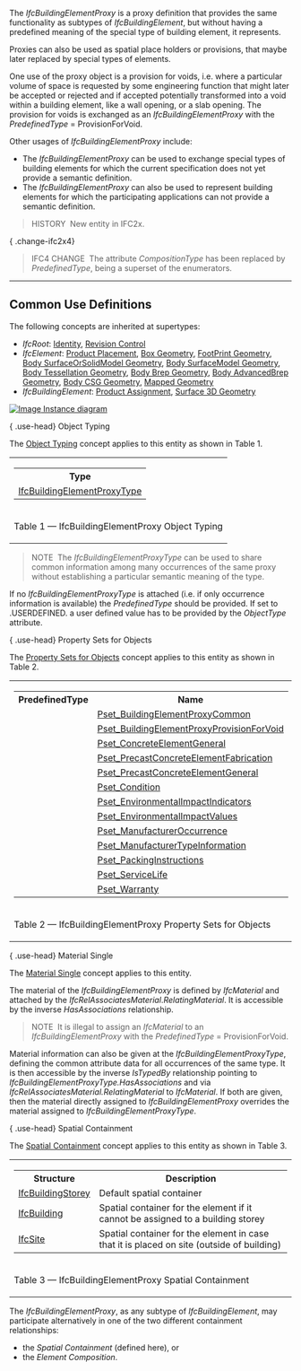 ﻿The _IfcBuildingElementProxy_ is a proxy definition that provides the same functionality as subtypes of _IfcBuildingElement_, but without having a predefined meaning of the special type of building element, it represents.

Proxies can also be used as spatial place holders or provisions, that maybe later replaced by special types of elements.

One use of the proxy object is a provision for voids, i.e. where a particular volume of space is requested by some engineering function that might later be accepted or rejected and if accepted potentially transformed into a void within a building element, like a wall opening, or a slab opening. The provision for voids is exchanged as an _IfcBuildingElementProxy_ with the _PredefinedType_ = ProvisionForVoid.

Other usages of _IfcBuildingElementProxy_ include:

* The _IfcBuildingElementProxy_ can be used to exchange special types of building elements for which the current specification does not yet provide a semantic definition.
* The _IfcBuildingElementProxy_ can also be used to represent building elements for which the participating applications can not provide a semantic definition.

> HISTORY&nbsp; New entity in IFC2x.

{ .change-ifc2x4}
> IFC4 CHANGE&nbsp; The attribute _CompositionType_ has been replaced by _PredefinedType_, being a superset of the enumerators.

___
## Common Use Definitions
The following concepts are inherited at supertypes:

* _IfcRoot_: [Identity](../../templates/identity.htm), [Revision Control](../../templates/revision-control.htm)
* _IfcElement_: [Product Placement](../../templates/product-placement.htm), [Box Geometry](../../templates/box-geometry.htm), [FootPrint Geometry](../../templates/footprint-geometry.htm), [Body SurfaceOrSolidModel Geometry](../../templates/body-surfaceorsolidmodel-geometry.htm), [Body SurfaceModel Geometry](../../templates/body-surfacemodel-geometry.htm), [Body Tessellation Geometry](../../templates/body-tessellation-geometry.htm), [Body Brep Geometry](../../templates/body-brep-geometry.htm), [Body AdvancedBrep Geometry](../../templates/body-advancedbrep-geometry.htm), [Body CSG Geometry](../../templates/body-csg-geometry.htm), [Mapped Geometry](../../templates/mapped-geometry.htm)
* _IfcBuildingElement_: [Product Assignment](../../templates/product-assignment.htm), [Surface 3D Geometry](../../templates/surface-3d-geometry.htm)

[![Image](../../../img/diagram.png)&nbsp;Instance diagram](../../../annex/annex-d/common-use-definitions/ifcbuildingelementproxy.htm)

{ .use-head}
Object Typing

The [Object Typing](../../templates/object-typing.htm) concept applies to this entity as shown in Table 1.

<table>
<tr><td>
<table class="gridtable">
<tr><th><b>Type</b></th></tr>
<tr><td><a href="../../ifcsharedbldgelements/lexical/ifcbuildingelementproxytype.htm">IfcBuildingElementProxyType</a></td></tr>
</table>
</td></tr>
<tr><td><p class="table">Table 1 &mdash; IfcBuildingElementProxy Object Typing</p></td></tr></table>

> NOTE&nbsp; The _IfcBuildingElementProxyType_ can be used to share common information among many occurrences of the same proxy without establishing a particular semantic meaning of the type.

If no _IfcBuildingElementProxyType_ is attached (i.e. if only occurrence information is available) the _PredefinedType_ should be provided. If set to .USERDEFINED. a user defined value has to be provided by the _ObjectType_ attribute.

  
  
{ .use-head}
Property Sets for Objects

The [Property Sets for Objects](../../templates/property-sets-for-objects.htm) concept applies to this entity as shown in Table 2.

<table>
<tr><td>
<table class="gridtable">
<tr><th><b>PredefinedType</b></th><th><b>Name</b></th></tr>
<tr><td>&nbsp;</td><td><a href="../../psd/ifcsharedbldgelements/Pset_BuildingElementProxyCommon.xml">Pset_BuildingElementProxyCommon</a></td></tr>
<tr><td>&nbsp;</td><td><a href="../../psd/ifcsharedbldgelements/Pset_BuildingElementProxyProvisionForVoid.xml">Pset_BuildingElementProxyProvisionForVoid</a></td></tr>
<tr><td>&nbsp;</td><td><a href="../../psd/ifcstructuralelementsdomain/Pset_ConcreteElementGeneral.xml">Pset_ConcreteElementGeneral</a></td></tr>
<tr><td>&nbsp;</td><td><a href="../../psd/ifcstructuralelementsdomain/Pset_PrecastConcreteElementFabrication.xml">Pset_PrecastConcreteElementFabrication</a></td></tr>
<tr><td>&nbsp;</td><td><a href="../../psd/ifcstructuralelementsdomain/Pset_PrecastConcreteElementGeneral.xml">Pset_PrecastConcreteElementGeneral</a></td></tr>
<tr><td>&nbsp;</td><td><a href="../../psd/ifcsharedfacilitieselements/Pset_Condition.xml">Pset_Condition</a></td></tr>
<tr><td>&nbsp;</td><td><a href="../../psd/ifcproductextension/Pset_EnvironmentalImpactIndicators.xml">Pset_EnvironmentalImpactIndicators</a></td></tr>
<tr><td>&nbsp;</td><td><a href="../../psd/ifcproductextension/Pset_EnvironmentalImpactValues.xml">Pset_EnvironmentalImpactValues</a></td></tr>
<tr><td>&nbsp;</td><td><a href="../../psd/ifcsharedfacilitieselements/Pset_ManufacturerOccurrence.xml">Pset_ManufacturerOccurrence</a></td></tr>
<tr><td>&nbsp;</td><td><a href="../../psd/ifcsharedfacilitieselements/Pset_ManufacturerTypeInformation.xml">Pset_ManufacturerTypeInformation</a></td></tr>
<tr><td>&nbsp;</td><td><a href="../../psd/ifcsharedmgmtelements/Pset_PackingInstructions.xml">Pset_PackingInstructions</a></td></tr>
<tr><td>&nbsp;</td><td><a href="../../psd/ifcsharedfacilitieselements/Pset_ServiceLife.xml">Pset_ServiceLife</a></td></tr>
<tr><td>&nbsp;</td><td><a href="../../psd/ifcsharedfacilitieselements/Pset_Warranty.xml">Pset_Warranty</a></td></tr>
</table>
</td></tr>
<tr><td><p class="table">Table 2 &mdash; IfcBuildingElementProxy Property Sets for Objects</p></td></tr></table>

  
  
{ .use-head}
Material Single

The [Material Single](../../templates/material-single.htm) concept applies to this entity.

The material of the _IfcBuildingElementProxy_ is defined by _IfcMaterial_ and attached by the _IfcRelAssociatesMaterial_._RelatingMaterial_. It is accessible by the inverse _HasAssociations_ relationship.

> NOTE&nbsp; It is illegal to assign an _IfcMaterial_ to an _IfcBuildingElementProxy_ with the _PredefinedType_ = ProvisionForVoid.

Material information can also be given at the _IfcBuildingElementProxyType_, defining the common attribute data for all occurrences of the same type.&nbsp;It is then accessible by the inverse _IsTypedBy_ relationship pointing to _IfcBuildingElementProxyType.HasAssociations_ and via _IfcRelAssociatesMaterial.RelatingMaterial_ to _IfcMaterial_. If both are given, then the material directly assigned to _IfcBuildingElementProxy_ overrides the material assigned to _IfcBuildingElementProxyType_.

  
  
{ .use-head}
Spatial Containment

The [Spatial Containment](../../templates/spatial-containment.htm) concept applies to this entity as shown in Table 3.

<table>
<tr><td>
<table class="gridtable">
<tr><th><b>Structure</b></th><th><b>Description</b></th></tr>
<tr><td><a href="../../ifcproductextension/lexical/ifcbuildingstorey.htm">IfcBuildingStorey</a></td><td>Default spatial container </td></tr>
<tr><td><a href="../../ifcproductextension/lexical/ifcbuilding.htm">IfcBuilding</a></td><td>Spatial container for the element if it cannot be assigned to a building storey</td></tr>
<tr><td><a href="../../ifcproductextension/lexical/ifcsite.htm">IfcSite</a></td><td>Spatial container for the element in case that it is placed on site (outside of building)</td></tr>
</table>
</td></tr>
<tr><td><p class="table">Table 3 &mdash; IfcBuildingElementProxy Spatial Containment</p></td></tr></table>

The _IfcBuildingElementProxy_, as any subtype of _IfcBuildingElement_, may participate alternatively in one of the two different containment relationships:

* the _Spatial Containment_ (defined here), or
* the _Element Composition_.
